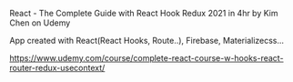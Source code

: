 React - The Complete Guide with React Hook Redux 2021 in 4hr by Kim Chen on Udemy

App created with React(React Hooks, Route..), Firebase, Materializecss...

https://www.udemy.com/course/complete-react-course-w-hooks-react-router-redux-usecontext/